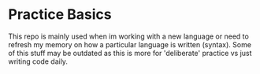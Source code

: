 # Practice Basics

This repo is mainly used when im working with a new language or need to refresh my memory on how a particular language is written (syntax). Some of this stuff may be outdated as this is more for 'deliberate' practice vs just writing code daily.
